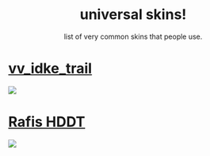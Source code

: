 <h1 align="center">universal skins!</h1>
<p align="center">list of very common skins that people use.</p>

# [vv_idke_trail](vv_idke_trail.osk)
<img src="https://i.imgur.com/jCxOFVq.jpg">

# [Rafis HDDT](Rafis_HDDT.osk)
<img src="https://i.imgur.com/fjo3DIN.png">